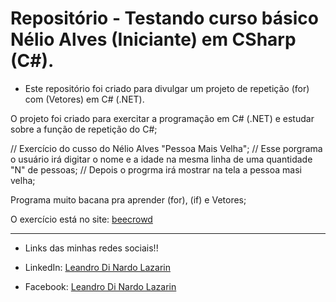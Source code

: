 # Repositório - Testando curso básico Nélio Alves (Iniciante) em CSharp (C#).

* Este repositório foi criado para divulgar um projeto de repetição (for) com (Vetores) em C# (.NET).

O projeto foi criado para exercitar a programação em C# (.NET) e estudar sobre a função de repetição do C#; 

// Exercício do cusso do Nélio Alves "Pessoa Mais Velha";
// Esse porgrama o usuário irá digitar o nome e a idade na mesma linha de uma quantidade "N" de pessoas;
// Depois o progrma irá mostrar na tela a pessoa masi velha;


Programa muito bacana pra aprender (for), (if) e Vetores;

O exercício está no site: [beecrowd](https://www.beecrowd.com.br/judge/pt)

**********************************************************************************

* Links das minhas redes sociais!!

* LinkedIn: 
[Leandro Di Nardo Lazarin](https://www.linkedin.com/in/leandro-di-nardo-lazarin-694a59236/)

* Facebook:
[Leandro Di Nardo Lazarin](https://www.facebook.com/leandro.dinardolazarin)
